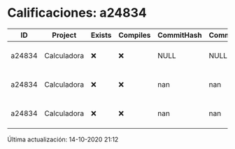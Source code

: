 # Calificaciones: a24834
|ID|Project|Exists|Compiles|CommitHash|CommitDate|CheckDate|Comments|
|-|-|-|-|-|-|-|-|
|a24834|Calculadora|❌|❌|NULL|NULL|14-10-2020 21:12:47|No se encontró el archivo en PracticasComputacionI/Calculadora/Calculadora.cpp|
|a24834|Calculadora|❌|❌|nan|nan|14-10-2020 21:10:52|No se encontró el archivo en PracticasComputacionI/Calculadora/Calculadora.cpp|
|a24834|Calculadora|❌|❌|nan|nan|13-10-2020 22:50:46|No se encontró el archivo en PracticasComputacionI/Calculadora/Calculadora.cpp|

Última actualización: 14-10-2020 21:12